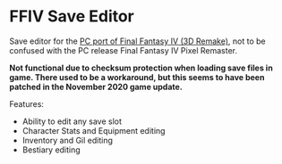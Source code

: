 # FFIV Save Editor
Save editor for the [PC port of Final Fantasy IV (3D Remake)](https://en.wikipedia.org/wiki/Final_Fantasy_IV_(2007_video_game)), not to be confused with the PC release Final Fantasy IV Pixel Remaster.

**Not functional due to checksum protection when loading save files in game. There used to be a workaround, but this seems to have been patched in the November 2020 game update.**

Features:
- Ability to edit any save slot
- Character Stats and Equipment editing
- Inventory and Gil editing
- Bestiary editing
